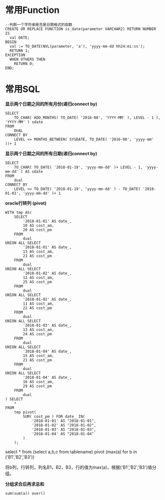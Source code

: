 # 常用Function

```
--判断一个字符串是否是日期格式的函数
CREATE OR REPLACE FUNCTION is_date(parameter VARCHAR2) RETURN NUMBER IS
  val DATE;
BEGIN
  val := TO_DATE(NVL(parameter, 'a'), 'yyyy-mm-dd hh24:mi:ss');
  RETURN 1;
EXCEPTION
  WHEN OTHERS THEN
    RETURN 0;
END;
```

# 常用SQL

**显示两个日期之间的所有月份\(递归connect by\)**

```
SELECT
	TO_CHAR( ADD_MONTHS( TO_DATE( '2016-08', 'YYYY-MM' ), LEVEL - 1 ), 'YYYY-MM' ) sdate
FROM
	DUAL
CONNECT BY
	LEVEL <= MONTHS_BETWEEN( SYSDATE, TO_DATE( '2016-08', 'yyyy-mm' ))+ 1
```

**显示两个日期之间的所有日期\(递归connect by\)**

```
SELECT
    TO_CHAR( TO_DATE( '2018-01-19', 'yyyy-mm-dd' )+ LEVEL - 1, 'yyyy-mm-dd' ) AS sdate
FROM
    dual
CONNECT BY
    LEVEL <= TO_DATE( '2018-01-19', 'yyyy-mm-dd' ) - TO_DATE( '2018-01-01', 'yyyy-mm-dd' )+ 1
```

**oracle行转列 \(pivot\)**

```
WITH tmp AS(
    SELECT
        '2018-01-01' AS date_,
        10 AS cost_am,
        20 AS cost_pm
    FROM
        dual
UNION ALL SELECT
        '2018-01-01' AS date_,
        13 AS cost_am,
        21 AS cost_pm
    FROM
        dual
UNION ALL SELECT
        '2018-01-02' AS date_,
        12 AS cost_am,
        25 AS cost_pm
    FROM
        dual
UNION ALL SELECT
        '2018-01-02' AS date_,
        11 AS cost_am,
        22 AS cost_pm
    FROM
        dual
UNION ALL SELECT
        '2018-01-03' AS date_,
        13 AS cost_am,
        24 AS cost_pm
    FROM
        dual
UNION ALL SELECT
        '2018-01-04' AS date_,
        15 AS cost_am,
        21 AS cost_pm
    FROM
        dual
UNION ALL SELECT
        '2018-01-04' AS date_,
        16 AS cost_am,
        29 AS cost_pm
    FROM
        dual
) SELECT
    *
FROM
    tmp pivot(
        SUM( cost_pm ) FOR date_ IN(
            '2018-01-01' AS "2018-01-01",
            '2018-01-02' AS "2018-01-02",
            '2018-01-03' AS "2018-01-03",
            '2018-01-04' AS "2018-01-04"
        )
    );
```

select \* from \(select a,b,c from tablename\) pivot \(max\(a\) for b in \('B1','B2','B3'\)\)

将b列，行转列，列名B1，B2，B3，行的值为max\(a\)，根据\('B1','B2','B3'\)值分组。

**分组求合后再求总和**

`sum(sum(a)) over()`

